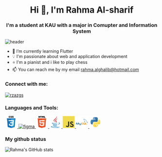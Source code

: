<h1 align="center">Hi 👋, I'm Rahma Al-sharif</h1>
<h3 align="center">I'm a student at KAU with a major in Comupter and Information System</h3>

![header](https://user-images.githubusercontent.com/110794992/226121714-5d4a3536-7082-4c7c-86a6-2161cbe0baae.jpeg)

- 🌱 I’m currently learning Flutter
- 💡 I'm passionate about web and application development
- ⭐️ I'm a pianist and i like to play chess
- 📫 You can reach me by my email rahma.alghalib@hotmail.com

<h3 align="left">Connect with me:</h3>
<p align="left">
<a href="https://twitter.com/rzazgs" target="blank"><img align="center" src="https://raw.githubusercontent.com/rahuldkjain/github-profile-readme-generator/master/src/images/icons/Social/twitter.svg" alt="rzazgs" height="30" width="40" /></a>

<h3 align="left">Languages and Tools:</h3>
<p align="left"> <a href="https://www.w3schools.com/css/" target="_blank" rel="noreferrer"> <img src="https://raw.githubusercontent.com/devicons/devicon/master/icons/css3/css3-original-wordmark.svg" alt="css3" width="40" height="40"/> </a> <a href="https://www.figma.com/" target="_blank" rel="noreferrer"> <img src="https://www.vectorlogo.zone/logos/figma/figma-icon.svg" alt="figma" width="40" height="40"/> </a> <a href="https://www.w3.org/html/" target="_blank" rel="noreferrer"> <img src="https://raw.githubusercontent.com/devicons/devicon/master/icons/html5/html5-original-wordmark.svg" alt="html5" width="40" height="40"/> </a> <a href="https://www.java.com" target="_blank" rel="noreferrer"> <img src="https://raw.githubusercontent.com/devicons/devicon/master/icons/java/java-original.svg" alt="java" width="40" height="40"/> </a> <a href="https://developer.mozilla.org/en-US/docs/Web/JavaScript" target="_blank" rel="noreferrer"> <img src="https://raw.githubusercontent.com/devicons/devicon/master/icons/javascript/javascript-original.svg" alt="javascript" width="40" height="40"/> </a> <a href="https://www.mysql.com/" target="_blank" rel="noreferrer"> <img src="https://raw.githubusercontent.com/devicons/devicon/master/icons/mysql/mysql-original-wordmark.svg" alt="mysql" width="40" height="40"/> </a> <a href="https://www.python.org" target="_blank" rel="noreferrer"> <img src="https://raw.githubusercontent.com/devicons/devicon/master/icons/python/python-original.svg" alt="python" width="40" height="40"/> </a> </p>

### My github status
![Rahma's GitHub stats](https://github-readme-stats.vercel.app/api?username=rahmaalghalib&show_icons=true&bg_color=00000000)


